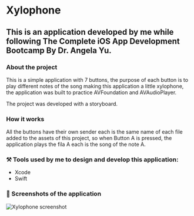 # Xylophone

## This is an application developed by me while following The Complete iOS App Development Bootcamp By Dr. Angela Yu.

### About the project 

This is a simple application with 7 buttons, the purpose of each button is to play different notes of the song making this application a little xylophone, the application was built to practice AVFoundation and AVAudioPlayer.

The project was developed with a storyboard.

### How it works

All the buttons have their own sender each is the same name of each file added to the assets of this project, so when Button A is pressed, the application plays the fila A each is the song of the note A.

### ⚒️ Tools used by me to design and develop this application:

- Xcode 
- Swift

### 📸 Screenshots of the application

![Xylophone screenshot](https://github.com/caiiocasttro/Xylophone/assets/104564732/255c1077-79db-40ab-827e-6a51ca44233b)

